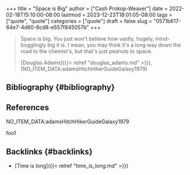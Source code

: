 +++
title = "Space is Big"
author = ["Cash Prokop-Weaver"]
date = 2022-02-18T15:10:00-08:00
lastmod = 2023-12-23T18:01:05-08:00
tags = ["quote", "quote"]
categories = ["quote"]
draft = false
slug = "0571b617-64e7-4d60-8cd8-e557f845057b"
+++

> Space is big. You just won't believe how vastly, hugely, mind-bogglingly big it is. I mean, you may think it's a long way down the road to the chemist's, but that's just peanuts to space.
>
> [Douglas Adams]({{< relref "douglas_adams.md" >}}), (NO_ITEM_DATA:adamsHitchHikerGuideGalaxy1979)


## Bibliography {#bibliography}

## References

<style>.csl-entry{text-indent: -1.5em; margin-left: 1.5em;}</style><div class="csl-bib-body">
  <div class="csl-entry">NO_ITEM_DATA:adamsHitchHikerGuideGalaxy1979</div>
</div>

foo1


## Backlinks {#backlinks}

-   [Time is long]({{< relref "time_is_long.md" >}})
